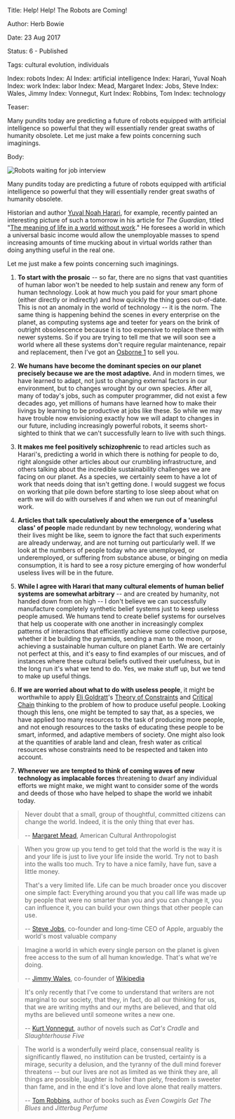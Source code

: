 Title: Help! Help! The Robots are Coming!

Author: Herb Bowie

Date:   23 Aug 2017

Status: 6 - Published

Tags:   cultural evolution, individuals

Index: robots
Index: AI
Index: artificial intelligence
Index: Harari, Yuval Noah
Index: work
Index: labor
Index: Mead, Margaret
Index: Jobs, Steve
Index: Wales, Jimmy
Index: Vonnegut, Kurt
Index: Robbins, Tom
Index: technology

Teaser: 
 
Many pundits today are predicting a future of robots equipped with artificial intelligence so powerful that they will essentially render great swaths of humanity obsolete. Let me just make a few points concerning such imaginings. 

Body:

<p><img src="../../images/job-interview-robot.jpg" alt="Robots waiting for job interview" title="Robots waiting for job interview" /></p>

Many pundits today are predicting a future of robots equipped with artificial intelligence so powerful that they will essentially render great swaths of humanity obsolete. 

Historian and author [Yuval Noah Harari][harari], for example, recently painted an interesting picture of such a tomorrow in his article for *The Guardian*, titled "[The meaning of life in a world without work][harari-wwow]." He foresees a world in which a universal basic income would allow the unemployable masses to spend increasing amounts of time mucking about in virtual worlds rather than doing anything useful in the real one.

Let me just make a few points concerning such imaginings. 

<div class="no-indent-list">

1) **To start with the prosaic** -- so far, there are no signs that vast quantities of human labor won't be needed to help sustain and renew any form of human technology. Look at how much you paid for your smart phone (either directly or indirectly) and how quickly the thing goes out-of-date. This is not an anomaly in the world of technology -- it is the norm. The same thing is happening behind the scenes in every enterprise on the planet, as computing systems age and teeter for years on the brink of outright obsolescence because it is too expensive to replace them with newer systems. So if you are trying to tell me that we will soon see a world where all these systems don't require regular maintenance, repair and replacement, then I've got an [Osborne 1][osborne-1] to sell you. 

2) **We humans have become the dominant species on our planet precisely because we are the most adaptive.** And in modern times, we have learned to adapt, not just to changing external factors in our environment, but to changes wrought by our own species. After all, many of today's jobs, such as computer programmer, did not exist a few decades ago, yet millions of humans have learned how to make their livings by learning to be productive at jobs like these. So while we may have trouble now envisioning exactly how we will adapt to changes in our future, including increasingly powerful robots, it seems short-sighted to think that we can't successfully learn to live with such things.  

3) **It makes me feel positively schizophrenic** to read articles such as Harari's, predicting a world in which there is nothing for people to do, right alongside other articles about our crumbling infrastructure, and others talking about the incredible sustainability challenges we are facing on our planet. As a species, we certainly seem to have a lot of work that needs doing that isn't getting done. I would suggest we focus on working that pile down before starting to lose sleep about what on earth we will do with ourselves if and when we run out of meaningful work.

4) **Articles that talk speculatively about the emergence of a 'useless class' of people** made redundant by new technology, wondering what their lives might be like, seem to ignore the fact that such experiments are already underway, and are not turning out particularly well. If we look at the numbers of people today who are unemployed, or underemployed, or suffering from substance abuse, or binging on media consumption, it is hard to see a rosy picture emerging of how wonderful useless lives will be in the future. 

5) **While I agree with Harari that many cultural elements of human belief systems are somewhat arbitrary** -- and are created by humanity, not handed down from on high -- I don't believe we can successfully manufacture completely synthetic belief systems just to keep useless people amused. We humans tend to create belief systems for ourselves that help us cooperate with one another in increasingly complex patterns of interactions that efficiently achieve some collective purpose, whether it be building the pyramids, sending a man to the moon, or achieving a sustainable human culture on planet Earth. We are certainly not perfect at this, and it's easy to find examples of our miscues, and of instances where these cultural beliefs outlived their usefulness, but in the long run it's what we tend to do. Yes, we make stuff up, but we tend to make up useful things. 

6) **If we are worried about what to do with useless people**, it might be worthwhile to apply [Eli Goldratt][goldratt]'s [Theory of Constraints][goldratt-toc] and [Critical Chain][goldratt-cc] thinking to the problem of how to produce useful people. Looking though this lens, one might be tempted to say that, as a species, we have applied too many resources to the task of producing more people, and not enough resources to the tasks of educating these people to be smart, informed, and adaptive members of society. One might also look at the quantities of arable land and clean, fresh water as critical resources whose constraints need to be respected and taken into account. 

7) **Whenever we are tempted to think of coming waves of new technology as implacable forces** threatening to dwarf any individual efforts we might make, we might want to consider some of the words and deeds of those who have helped to shape the world we inhabit today. 

</div>

> Never doubt that a small, group of thoughtful, committed citizens can change the world. Indeed, it is the only thing that ever has.
> 
> -- [Margaret Mead][mm], American Cultural Anthropologist

> When you grow up you tend to get told that the world is the way it is and your life is just to live your life inside the world. Try not to bash into the walls too much. Try to have a nice family, have fun, save a little money. 
>
> That's a very limited life. Life can be much broader once you discover one simple fact: Everything around you that you call life was made up by people that were no smarter than you and you can change it, you can influence it, you can build your own things that other people can use.
> 
> -- [Steve Jobs][sj], co-founder and long-time CEO of Apple, arguably the world's most valuable company

> Imagine a world in which every single person on the planet is given free access to the sum of all human knowledge. That's what we're doing.
> 
> -- [Jimmy Wales][wales], co-founder of [Wikipedia][]

> It's only recently that I've come to understand that writers are not marginal to our society, that they, in fact, do all our thinking for us, that we are writing myths and our myths are believed, and that old myths are believed until someone writes a new one. 
> 
> -- [Kurt Vonnegut][kv], author of novels such as *Cat's Cradle* and *Slaughterhouse Five*

> The world is a wonderfully weird place, consensual reality is significantly flawed, no institution can be trusted, certainty is a mirage, security a delusion, and the tyranny of the dull mind forever threatens -- but our lives are not as limited as we think they are, all things are possible, laughter is holier than piety, freedom is sweeter than fame, and in the end it's love and love alone that really matters.
> 
> -- [Tom Robbins][tr], author of books such as *Even Cowgirls Get The Blues* and *Jitterbug Perfume*


[tr]: http://en.wikipedia.org/wiki/Tom_Robbins


[wales]: https://en.wikipedia.org/wiki/Jimmy_Wales

[wikipedia]: https://en.wikipedia.org/wiki/Wikipedia

[osborne-1]: https://en.wikipedia.org/wiki/Osborne_1

[sj]: http://en.wikipedia.org/wiki/Steve_Jobs

[sj-ve]: http://www.siliconvalleyhistorical.org/#!steve-jobs-film/c1x1c

[mm]: http://en.wikipedia.org/wiki/Margaret_Mead

[kv]: http://en.wikipedia.org/wiki/Kurt_Vonnegut

[kv-ra]: http://www.wnyc.org/story/kurt-vonnegut-breakfast-champions/

[goldratt]: https://en.wikipedia.org/wiki/Eliyahu_M._Goldratt

[goldratt-cc]: https://en.wikipedia.org/wiki/Critical_chain_project_management

[goldratt-toc]: https://en.wikipedia.org/wiki/Theory_of_constraints

[harari]: http://www.ynharari.com

[harari-wwow]: https://www.theguardian.com/technology/2017/may/08/virtual-reality-religion-robots-sapiens-book


